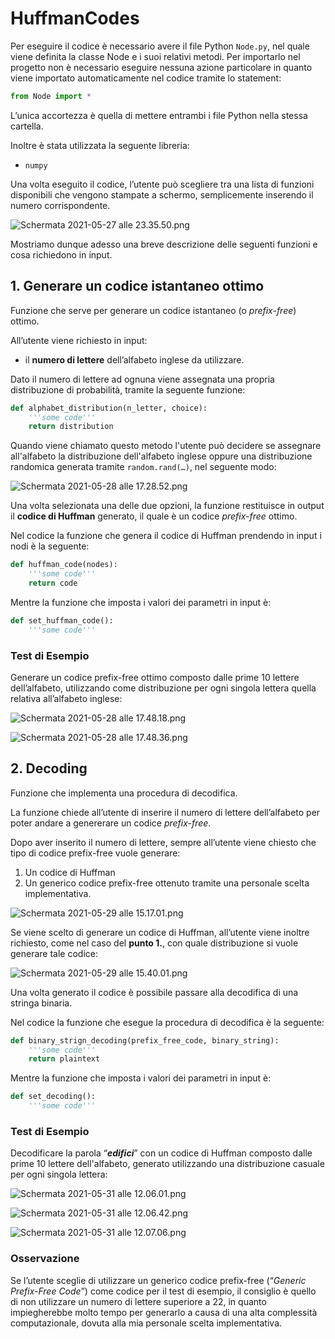 # HuffmanCodes

Per eseguire il codice è necessario avere il file Python `Node.py`, nel quale viene definita la classe Node e i suoi relativi metodi. Per importarlo nel progetto non è necessario eseguire nessuna azione particolare in quanto viene importato automaticamente nel codice tramite lo statement:

```python
from Node import *
```

L’unica accortezza è quella di mettere entrambi i file Python nella stessa cartella.

Inoltre è stata utilizzata la seguente libreria:

- `numpy`

Una volta eseguito il codice, l’utente può scegliere tra una lista di funzioni disponibili che vengono stampate a schermo, semplicemente inserendo il numero corrispondente.

![Schermata 2021-05-27 alle 23.35.50.png](https://res.craft.do/user/full/63cec524-c1b6-57b4-8157-df0476f848cb/doc/D4A4FBF0-616F-47A6-AF5C-E38238449640/F49BFFFC-A8F6-4638-BE5B-E1AF102904C3_2/Schermata%202021-05-27%20alle%2023.35.50.png)

Mostriamo dunque adesso una breve descrizione delle seguenti funzioni e cosa richiedono in input.

## 1. Generare un codice istantaneo ottimo

Funzione che serve per generare un codice istantaneo (o *prefix-free*) ottimo.

All’utente viene richiesto in input:

- il **numero di lettere** dell’alfabeto inglese da utilizzare.

Dato il numero di lettere ad ognuna viene assegnata una propria distribuzione di probabilità, tramite la seguente funzione:

```python
def alphabet_distribution(n_letter, choice):
	'''some code'''
	return distribution
```

Quando viene chiamato questo metodo l'utente può decidere se assegnare all'alfabeto la distribuzione dell'alfabeto inglese oppure una distribuzione randomica generata tramite `random.rand(…)`, nel seguente modo:

![Schermata 2021-05-28 alle 17.28.52.png](https://res.craft.do/user/full/63cec524-c1b6-57b4-8157-df0476f848cb/doc/D4A4FBF0-616F-47A6-AF5C-E38238449640/F2A38743-6D21-4305-882F-D28238C360CC_2/Schermata%202021-05-28%20alle%2017.28.52.png)

Una volta selezionata una delle due opzioni, la funzione restituisce in output il **codice di Huffman** generato, il quale è un codice *prefix-free* ottimo.

Nel codice la funzione che genera il codice di Huffman prendendo in input i nodi è la seguente:

```python
def huffman_code(nodes):
	'''some code'''
	return code
```

Mentre la funzione che imposta i valori dei parametri in input è:

```python
def set_huffman_code():
	'''some code'''
```

### Test di Esempio

Generare un codice prefix-free ottimo composto dalle prime 10 lettere dell’alfabeto, utilizzando come distribuzione per ogni singola lettera quella relativa all’alfabeto inglese:

![Schermata 2021-05-28 alle 17.48.18.png](https://res.craft.do/user/full/63cec524-c1b6-57b4-8157-df0476f848cb/doc/D4A4FBF0-616F-47A6-AF5C-E38238449640/F4413F57-B27E-4346-A5E5-35D23AFC28AF_2/Schermata%202021-05-28%20alle%2017.48.18.png)

![Schermata 2021-05-28 alle 17.48.36.png](https://res.craft.do/user/full/63cec524-c1b6-57b4-8157-df0476f848cb/doc/D4A4FBF0-616F-47A6-AF5C-E38238449640/CD392CEC-607A-4E21-BEBA-C89C528465B7_2/Schermata%202021-05-28%20alle%2017.48.36.png)

## 2. Decoding

Funzione che implementa una procedura di decodifica.

La funzione chiede all’utente di inserire il numero di lettere dell’alfabeto per poter andare a genererare un codice *prefix-free*.

Dopo aver inserito il numero di lettere, sempre all’utente viene chiesto che tipo di codice prefix-free vuole generare:

1. Un codice di Huffman
2. Un generico codice prefix-free ottenuto tramite una personale scelta implementativa.

![Schermata 2021-05-29 alle 15.17.01.png](https://res.craft.do/user/full/63cec524-c1b6-57b4-8157-df0476f848cb/doc/D4A4FBF0-616F-47A6-AF5C-E38238449640/038EFC6A-6B58-4F98-9BAF-67B47C3124CB_2/Schermata%202021-05-29%20alle%2015.17.01.png)

Se viene scelto di generare un codice di Huffman, all’utente viene inoltre richiesto, come nel caso del **punto 1.**, con quale distribuzione si vuole generare tale codice:

![Schermata 2021-05-29 alle 15.40.01.png](https://res.craft.do/user/full/63cec524-c1b6-57b4-8157-df0476f848cb/doc/D4A4FBF0-616F-47A6-AF5C-E38238449640/B2E82710-B17A-4193-B055-09DEEE2B3D07_2/Schermata%202021-05-29%20alle%2015.40.01.png)

Una volta generato il codice è possibile passare alla decodifica di una stringa binaria.

Nel codice la funzione che esegue la procedura di decodifica è la seguente:

```python
def binary_strign_decoding(prefix_free_code, binary_string):
	'''some code'''
	return plaintext
```

Mentre la funzione che imposta i valori dei parametri in input è:

```python
def set_decoding():
	'''some code'''
```

### Test di Esempio

Decodificare la parola “***edifici***” con un codice di Huffman composto dalle prime 10 lettere dell'alfabeto, generato utilizzando una distribuzione casuale per ogni singola lettera:

![Schermata 2021-05-31 alle 12.06.01.png](https://res.craft.do/user/full/63cec524-c1b6-57b4-8157-df0476f848cb/doc/D4A4FBF0-616F-47A6-AF5C-E38238449640/26DC6FFA-E9FB-442F-931A-14E2991CEA12_2/Schermata%202021-05-31%20alle%2012.06.01.png)

![Schermata 2021-05-31 alle 12.06.42.png](https://res.craft.do/user/full/63cec524-c1b6-57b4-8157-df0476f848cb/doc/D4A4FBF0-616F-47A6-AF5C-E38238449640/5A3FCCC8-CE6C-42CB-B391-F592350EEAEE_2/Schermata%202021-05-31%20alle%2012.06.42.png)

![Schermata 2021-05-31 alle 12.07.06.png](https://res.craft.do/user/full/63cec524-c1b6-57b4-8157-df0476f848cb/doc/D4A4FBF0-616F-47A6-AF5C-E38238449640/DA072DE0-F348-42E0-97FE-B7AE0AB1E88E_2/Schermata%202021-05-31%20alle%2012.07.06.png)

### Osservazione

Se l’utente sceglie di utilizzare un generico codice prefix-free (“*Generic Prefix-Free Code*”) come codice per il test di esempio, il consiglio è quello di non utilizzare un numero di lettere superiore a 22, in quanto impiegherebbe molto tempo per generarlo a causa di una alta complessità computazionale, dovuta alla mia personale scelta implementativa.

